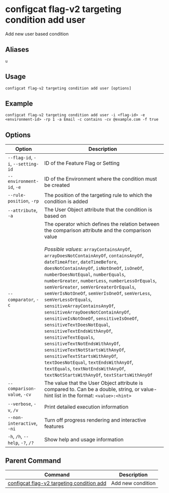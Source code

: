 # configcat flag-v2 targeting condition add user
Add new user based condition
## Aliases
`u`
## Usage
```
configcat flag-v2 targeting condition add user [options]
```
## Example
```
configcat flag-v2 targeting condition add user -i <flag-id> -e <environment-id> -rp 1 -a Email -c contains -cv @example.com -f true
```
## Options
| Option | Description |
| ------ | ----------- |
| `--flag-id`, `-i`, `--setting-id` | ID of the Feature Flag or Setting |
| `--environment-id`, `-e` | ID of the Environment where the condition must be created |
| `--rule-position`, `-rp` | The position of the targeting rule to which the condition is added |
| `--attribute`, `-a` | The User Object attribute that the condition is based on |
| `--comparator`, `-c` | The operator which defines the relation between the comparison attribute and the comparison value<br/><br/>*Possible values*: `arrayContainsAnyOf`, `arrayDoesNotContainAnyOf`, `containsAnyOf`, `dateTimeAfter`, `dateTimeBefore`, `doesNotContainAnyOf`, `isNotOneOf`, `isOneOf`, `numberDoesNotEqual`, `numberEquals`, `numberGreater`, `numberLess`, `numberLessOrEquals`, `semVerGreater`, `semVerGreaterOrEquals`, `semVerIsNotOneOf`, `semVerIsOneOf`, `semVerLess`, `semVerLessOrEquals`, `sensitiveArrayContainsAnyOf`, `sensitiveArrayDoesNotContainAnyOf`, `sensitiveIsNotOneOf`, `sensitiveIsOneOf`, `sensitiveTextDoesNotEqual`, `sensitiveTextEndsWithAnyOf`, `sensitiveTextEquals`, `sensitiveTextNotEndsWithAnyOf`, `sensitiveTextNotStartsWithAnyOf`, `sensitiveTextStartsWithAnyOf`, `textDoesNotEqual`, `textEndsWithAnyOf`, `textEquals`, `textNotEndsWithAnyOf`, `textNotStartsWithAnyOf`, `textStartsWithAnyOf` |
| `--comparison-value`, `-cv` | The value that the User Object attribute is compared to. Can be a double, string, or value-hint list in the format: `<value>:<hint>` |
| `--verbose`, `-v`, `/v` | Print detailed execution information |
| `--non-interactive`, `-ni` | Turn off progress rendering and interactive features |
| `-h`, `/h`, `--help`, `-?`, `/?` | Show help and usage information |
## Parent Command
| Command | Description |
| ------ | ----------- |
| [configcat flag-v2 targeting condition add](configcat-flag-v2-targeting-condition-add.md) | Add new condition |
